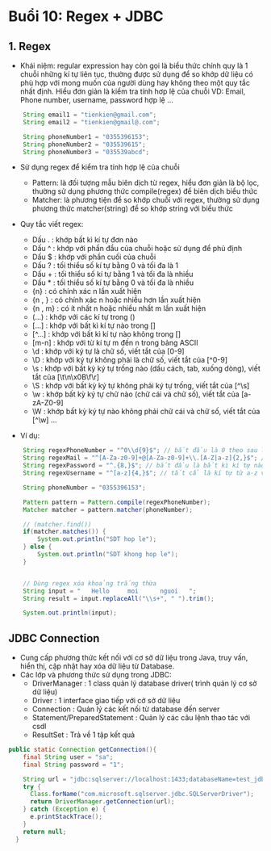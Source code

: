 # Buổi 10: Regex + JDBC

## 1. Regex

- Khái niệm: regular expression hay còn gọi là biểu thức chính quy là 1 chuỗi những kí tự liên tục, thường được sử dụng để so khớp dữ liệu có phù hợp với mong muốn của người dùng hay không theo một quy tắc nhất định. Hiểu đơn giản là kiểm tra tính hơp lệ của chuỗi
  VD: Email, Phone number, username, password hợp lệ ...

```java
    String email1 = "tienkien@gmail.com";
    String email2 = "tienkien@gmail@.com";

    String phoneNumber1 = "0355396153";
    String phoneNumber2 = "035539615";
    String phoneNumber3 = "035539abcd";


```

- Sử dụng regex để kiểm tra tính hợp lệ của chuỗi

  - Pattern: là đối tượng mẫu biên dịch từ regex, hiểu đơn giản là bộ lọc, thường sử dụng phương thức compile(regex) để biên dịch biểu thức
  - Matcher: là phương tiện để so khớp chuỗi với regex, thường sử dụng phương thức matcher(string) để so khớp string với biểu thức

- Quy tắc viết regex:

  - Dấu . : khớp bất kì kí tự đơn nào
  - Dấu ^ : khớp với phần đầu của chuỗi hoặc sử dụng để phủ định
  - Dấu $ : khớp với phần cuối của chuỗi
  - Dấu ? : tối thiểu số kí tự bằng 0 và tối đa là 1
  - Dấu + : tối thiểu số kí tự bằng 1 và tối đa là nhiều
  - Dấu \* : tối thiểu số kí tự bằng 0 và tối đa là nhiều
  - {n} : có chính xác n lần xuất hiện
  - {n , } : có chính xác n hoặc nhiều hơn lần xuất hiện
  - {n , m} : có ít nhất n hoặc nhiều nhất m lần xuất hiện
  - (...) : khớp với các kí tự trong ()
  - [...] : khớp với bất kì kí tự nào trong []
  - [^...] : khớp với bất kì kí tự nào không trong []
  - [m-n] : khớp với từ kí tự m đến n trong bảng ASCII
  - \d : khớp với ký tự là chữ số, viết tắt của [0-9]
  - \D : khớp với ký tự không phải là chữ số, viết tắt của [^0-9]
  - \s : khớp với bất kỳ ký tự trống nào (dấu cách, tab, xuống dòng), viết tắt của [\t\n\x0B\f\r]
  - \S : khớp với bất kỳ ký tự không phải ký tự trống, viết tắt của [^\s]
  - \w : khớp bất kỳ ký tự chữ nào (chữ cái và chữ số), viết tắt của [a-zA-Z0-9]
  - \W : khớp bất kỳ ký tự nào không phải chữ cái và chữ số, viết tắt của [^\w]
    ...

- Ví dụ:

```java
    String regexPhoneNumber = "^0\\d{9}$"; // bắt đầu là 0 theo sau là 9 kí tự là số từ 0-9
    String regexMail = "^[A-Za-z0-9]+@[A-Za-z0-9]+\\.[A-Z|a-z]{2,}$"; // bắt đầu là chuỗi bắt kì + @ + chuỗi bất kì + dấu . + bất kì > 2 kí tự
    String regexPassword = "^.{8,}$"; // bắt đầu là bất kì kí tự nào và có ít nhất 8 kí tự
    String regexUsername = "^[a-z]{4,}$"; // tất cẩ là kí tự từ a-z và có ít nhất 4 kí tự

    String phoneNumber = "0355396153";

    Pattern pattern = Pattern.compile(regexPhoneNumber);
    Matcher matcher = pattern.matcher(phoneNumber);

    // (matcher.find())
    if(matcher.matches()) {
        System.out.println("SDT hop le");
    } else {
        System.out.println("SDT khong hop le");
    }


    // Dùng regex xóa khoảng trắng thừa
    String input = "   Hello     moi      nguoi   ";
    String result = input.replaceAll("\\s+", " ").trim();

    System.out.println(input);

```

## JDBC Connection

- Cung cấp phương thức kết nối với cơ sở dữ liệu trong Java, truy vấn, hiển thị, cập nhật hay xóa dữ liệu từ Database.
- Các lớp và phương thức sử dụng trong JDBC:
  - DriverManager : 1 class quản lý database driver( trình quản lý cơ sở dữ liệu)
  - Driver : 1 interface giao tiếp với cở sở dữ liệu
  - Connection : Quản lý các kết nối từ database đến server
  - Statement/PreparedStatement : Quản lý các câu lệnh thao tác với csdl
  - ResultSet : Trả về 1 tập kết quả

```java
public static Connection getConnection(){
    final String user = "sa";
    final String password = "1";

    String url = "jdbc:sqlserver://localhost:1433;databaseName=test_jdbc;user="+user+";password="+password;
    try {
      Class.forName("com.microsoft.sqlserver.jdbc.SQLServerDriver");
      return DriverManager.getConnection(url);
    } catch (Exception e) {
      e.printStackTrace();
    }
    return null;
  }
```
